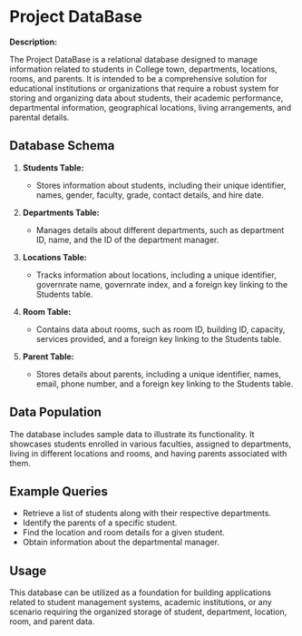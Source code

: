 # Project DataBase

**Description:**

The Project DataBase is a relational database designed to manage information related to students in College town, departments, locations, rooms, and parents. It is intended to be a comprehensive solution for educational institutions or organizations that require a robust system for storing and organizing data about students, their academic performance, departmental information, geographical locations, living arrangements, and parental details.

## Database Schema

1. **Students Table:**
   - Stores information about students, including their unique identifier, names, gender, faculty, grade, contact details, and hire date.

2. **Departments Table:**
   - Manages details about different departments, such as department ID, name, and the ID of the department manager.

3. **Locations Table:**
   - Tracks information about locations, including a unique identifier, governrate name, governrate index, and a foreign key linking to the Students table.

4. **Room Table:**
   - Contains data about rooms, such as room ID, building ID, capacity, services provided, and a foreign key linking to the Students table.

5. **Parent Table:**
   - Stores details about parents, including a unique identifier, names, email, phone number, and a foreign key linking to the Students table.

## Data Population

The database includes sample data to illustrate its functionality. It showcases students enrolled in various faculties, assigned to departments, living in different locations and rooms, and having parents associated with them.

## Example Queries

- Retrieve a list of students along with their respective departments.
- Identify the parents of a specific student.
- Find the location and room details for a given student.
- Obtain information about the departmental manager.

## Usage

This database can be utilized as a foundation for building applications related to student management systems, academic institutions, or any scenario requiring the organized storage of student, department, location, room, and parent data.

